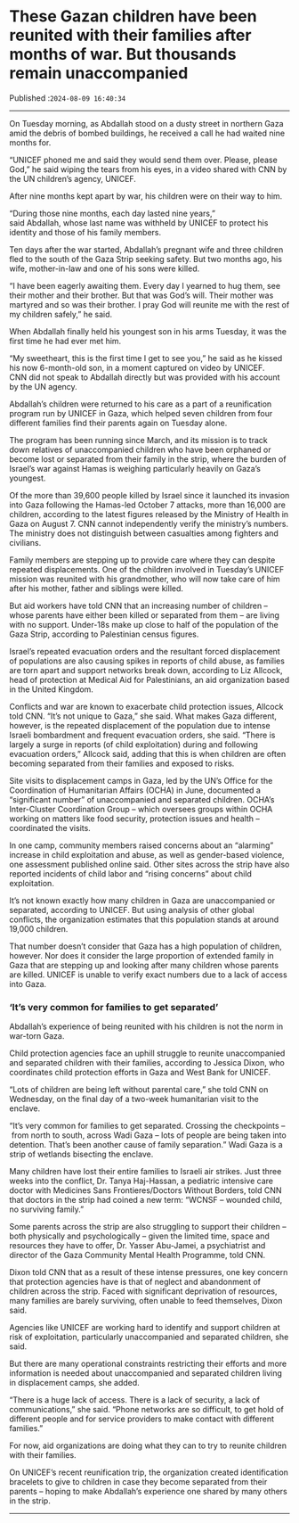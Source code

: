 # These Gazan children have been reunited with their families after months of war. But thousands remain unaccompanied

Published :`2024-08-09 16:40:34`

---

On Tuesday morning, as Abdallah stood on a dusty street in northern Gaza amid the debris of bombed buildings, he received a call he had waited nine months for.

“UNICEF phoned me and said they would send them over. Please, please God,” he said wiping the tears from his eyes, in a video shared with CNN by the UN children’s agency, UNICEF.

After nine months kept apart by war, his children were on their way to him.

“During those nine months, each day lasted nine years,” said Abdallah, whose last name was withheld by UNICEF to protect his identity and those of his family members.

Ten days after the war started, Abdallah’s pregnant wife and three children fled to the south of the Gaza Strip seeking safety. But two months ago, his wife, mother-in-law and one of his sons were killed.

“I have been eagerly awaiting them. Every day I yearned to hug them, see their mother and their brother. But that was God’s will. Their mother was martyred and so was their brother. I pray God will reunite me with the rest of my children safely,” he said.

When Abdallah finally held his youngest son in his arms Tuesday, it was the first time he had ever met him.

“My sweetheart, this is the first time I get to see you,” he said as he kissed his now 6-month-old son, in a moment captured on video by UNICEF. CNN did not speak to Abdallah directly but was provided with his account by the UN agency.

Abdallah’s children were returned to his care as a part of a reunification program run by UNICEF in Gaza, which helped seven children from four different families find their parents again on Tuesday alone.

The program has been running since March, and its mission is to track down relatives of unaccompanied children who have been orphaned or become lost or separated from their family in the strip, where the burden of Israel’s war against Hamas is weighing particularly heavily on Gaza’s youngest.

Of the more than 39,600 people killed by Israel since it launched its invasion into Gaza following the Hamas-led October 7 attacks, more than 16,000 are children, according to the latest figures released by the Ministry of Health in Gaza on August 7. CNN cannot independently verify the ministry’s numbers. The ministry does not distinguish between casualties among fighters and civilians.

Family members are stepping up to provide care where they can despite repeated displacements. One of the children involved in Tuesday’s UNICEF mission was reunited with his grandmother, who will now take care of him after his mother, father and siblings were killed.

But aid workers have told CNN that an increasing number of children – whose parents have either been killed or separated from them – are living with no support. Under-18s make up close to half of the population of the Gaza Strip, according to Palestinian census figures.

Israel’s repeated evacuation orders and the resultant forced displacement of populations are also causing spikes in reports of child abuse, as families are torn apart and support networks break down, according to Liz Allcock, head of protection at Medical Aid for Palestinians, an aid organization based in the United Kingdom.

Conflicts and war are known to exacerbate child protection issues, Allcock told CNN. “It’s not unique to Gaza,” she said. What makes Gaza different, however, is the repeated displacement of the population due to intense Israeli bombardment and frequent evacuation orders, she said. “There is largely a surge in reports (of child exploitation) during and following evacuation orders,” Allcock said, adding that this is when children are often becoming separated from their families and exposed to risks.

Site visits to displacement camps in Gaza, led by the UN’s Office for the Coordination of Humanitarian Affairs (OCHA) in June, documented a “significant number” of unaccompanied and separated children. OCHA’s Inter-Cluster Coordination Group – which oversees groups within OCHA working on matters like food security, protection issues and health – coordinated the visits.

In one camp, community members raised concerns about an “alarming” increase in child exploitation and abuse, as well as gender-based violence, one assessment published online said. Other sites across the strip have also reported incidents of child labor and “rising concerns” about child exploitation.

It’s not known exactly how many children in Gaza are unaccompanied or separated, according to UNICEF. But using analysis of other global conflicts, the organization estimates that this population stands at around 19,000 children.

That number doesn’t consider that Gaza has a high population of children, however. Nor does it consider the large proportion of extended family in Gaza that are stepping up and looking after many children whose parents are killed. UNICEF is unable to verify exact numbers due to a lack of access into Gaza.

### ‘It’s very common for families to get separated’

Abdallah’s experience of being reunited with his children is not the norm in war-torn Gaza.

Child protection agencies face an uphill struggle to reunite unaccompanied and separated children with their families, according to Jessica Dixon, who coordinates child protection efforts in Gaza and West Bank for UNICEF.

“Lots of children are being left without parental care,” she told CNN on Wednesday, on the final day of a two-week humanitarian visit to the enclave.

“It’s very common for families to get separated. Crossing the checkpoints – from north to south, across Wadi Gaza – lots of people are being taken into detention. That’s been another cause of family separation.” Wadi Gaza is a strip of wetlands bisecting the enclave.

Many children have lost their entire families to Israeli air strikes. Just three weeks into the conflict, Dr. Tanya Haj-Hassan, a pediatric intensive care doctor with Medicines Sans Frontieres/Doctors Without Borders, told CNN that doctors in the strip had coined a new term: “WCNSF – wounded child, no surviving family.”

Some parents across the strip are also struggling to support their children – both physically and psychologically – given the limited time, space and resources they have to offer, Dr. Yasser Abu-Jamei, a psychiatrist and director of the Gaza Community Mental Health Programme, told CNN.

Dixon told CNN that as a result of these intense pressures, one key concern that protection agencies have is that of neglect and abandonment of children across the strip. Faced with significant deprivation of resources, many families are barely surviving, often unable to feed themselves, Dixon said.

Agencies like UNICEF are working hard to identify and support children at risk of exploitation, particularly unaccompanied and separated children, she said.

But there are many operational constraints restricting their efforts and more information is needed about unaccompanied and separated children living in displacement camps, she added.

“There is a huge lack of access. There is a lack of security, a lack of communications,” she said. “Phone networks are so difficult, to get hold of different people and for service providers to make contact with different families.”

For now, aid organizations are doing what they can to try to reunite children with their families.

On UNICEF’s recent reunification trip, the organization created identification bracelets to give to children in case they become separated from their parents – hoping to make Abdallah’s experience one shared by many others in the strip.

---

